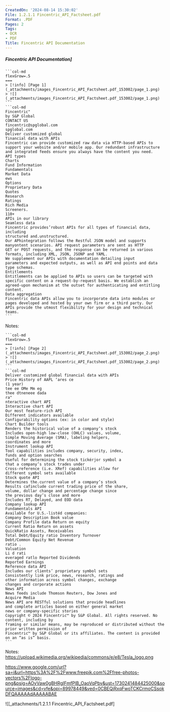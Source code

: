 ```yaml
---
CreatedOn: '2024-08-14 15:30:02'
File: 1.2.1.1 Fincentric_API_Factsheet.pdf
Format: .PDF
Pages: 2
Tags:
- OCR
- PDF
Title: Fincentric API Documentation
---
```


##### Fincentric API Documentation]

  
````col
```col-md
flexGrow=.5
===
> [!info] [Page 1](_attachments/images_Fincentric_API_Factsheet.pdf_153002/page_1.png)
> ![](_attachments/images_Fincentric_API_Factsheet.pdf_153002/page_1.png)
```  
```col-md
Fincentric"  
by S&P Global  
CONTACT US
fincentric@spglobal.com  
spglobal.com  
Deliver customized global
Tinancial data with APIs  
Fincentric can provide customized raw data via HTTP-based APIs to
support your website and/or mobile app. Our redundant infrastructure
and integrated feeds ensure you always have the content you need.  
API types
Charts  
Fund Information
Fundamentals
Market Data  
ews  
Options
Proprietary Data
Quotes  
Research  
Ratings  
Rich Media  
Screeners.  
110+  
APIs in our library  
Seamless data  
Fincentric provides’robust APIs for all types of financial data, including
structured and.unstructured.  
Our APhintegration follows the Restful JSON model and supports
manyontent scenarios. API request parameters are sent as HTTP
GET or POST requests, and the response can be returned in various
formats, including XML, JSON, JSONP and YAML.  
We supplement our APIs with documentation detailing input
parameters and expected outputs, as well as API end points and data
type schemas.  
Entitlements  
Entitlements can be applied to APIs so users can be targeted with
specific content on a request-by-request basis. We establish an
agreed-upon mechanism at the outset for authenticating and entitling
content.  
Data aggregation  
Fincentric data APIs allow you to incorporate data into modules or
pages developed and hosted by your own firm or a third party. Our
APIs provide the utmost flexibility for your design and technical teams.  
```
````
Notes:    
````col
```col-md
flexGrow=.5
===
> [!info] [Page 2](_attachments/images_Fincentric_API_Factsheet.pdf_153002/page_2.png)
> ![](_attachments/images_Fincentric_API_Factsheet.pdf_153002/page_2.png)
```  
```col-md
Deliver customized global financial data with APIs  
Price History of AAPL ‘ares ce
(1 year)  
tee ee OMe Mm eg  
thee dtneneee dada  
ra"  
nteractive chart API  
Interactive chart API  
Our most feature-rich API  
Different indicators available  
Configurability options (ex: in color and style)
Chart Builder tools  
Renders the historical value of a company’s stock  
Includes open-high low-close (OHLC) values, volume,
Simple Moving Average (SMA), labeling helpers,
coordinates and more  
Instrument lookup API  
Tool capabilities includes company, security, index,
funds and option searches  
Useful for determining the stock tickérjor symbol a
that a company’s stock trades under  
Cross-reference (i.e. XRef) capabilities allow for
different symbol sets available  
Stock quote API
Determines the.current value of a company’s stock  
Results cafinclude current trading price of the share,
volume, dollar change and percentage change since
the previous day’s close and more  
Includes RT, Delayed, and EOD data  
Company lookup API  
Fundamentals API  
Available for U.S.-listéd companies:  
Company Description Book value  
Company Profile data Return on equity
Current Ratio Return on assets
QuickRatio Assets, Receivables  
Total Debt/Equity ratio Inventory Turnover  
Debt/Common Equity Net Revenue  
ratio .
Valuation  
Li d rati
everaged ratlo Reported Dividends  
Reported Earnings  
Reference data API
Includes our clients’ proprietary symbol sets  
Consistently link price, news, research, ratings and
other information across symbol changes, exchange
changes and corporate actions  
News API  
News feeds include Thomson Reuters, Dow Jones and
Acquire Media  
News API are RESTful solutions that provide headlines
and complete articles based on either general market
news or company-specific stories  
Copyright © 2024 Fincentric™ by S&P Global. All rights reserved. No content, including by
framing or similar means, may be reproduced or distributed without the prior written permission of  
Fincentric™ by S&P Global or its affiliates. The content is provided on an “as is” basis.  
```
````
Notes:  
https://upload.wikimedia.org/wikipedia/commons/e/e8/Tesla_logo.png

https://www.google.com/url?sa=i&url=https%3A%2F%2Fwww.freepik.com%2Ffree-photos-vectors%2Flogo-png&psig=AOvVaw0gBHRgIFmfPlB_OaoVqPbv&ust=1730241484425000&source=images&cd=vfe&opi=89978449&ved=0CBEQjRxqFwoTCKCrmoCSsokDFQAAAAAdAAAAABAE




![[_attachments/1.2.1.1 Fincentric_API_Factsheet.pdf]
